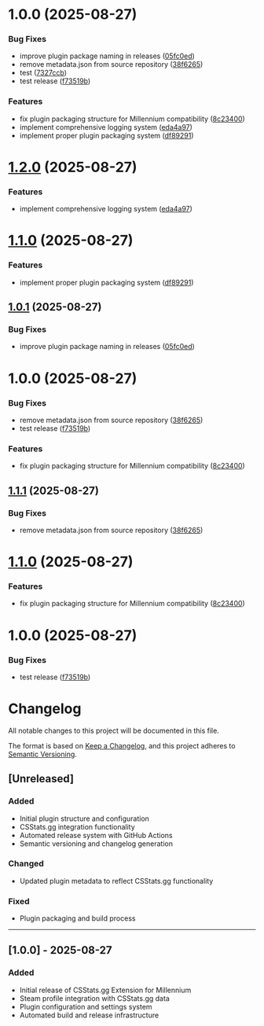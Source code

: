 # 1.0.0 (2025-08-27)


### Bug Fixes

* improve plugin package naming in releases ([05fc0ed](https://github.com/TOR968/csstats-extension/commit/05fc0ed091502b4ec50fb3a9aa27fb1a0c9fed76))
* remove metadata.json from source repository ([38f6265](https://github.com/TOR968/csstats-extension/commit/38f6265d30f2f2954af68f78de40782e791925d9))
* test ([7327ccb](https://github.com/TOR968/csstats-extension/commit/7327ccbc22a9c89994c7cc38a845569a27986e39))
* test release ([f73519b](https://github.com/TOR968/csstats-extension/commit/f73519b6aa30b2a3ff19ae28abe30d6bcb9e1163))


### Features

* fix plugin packaging structure for Millennium compatibility ([8c23400](https://github.com/TOR968/csstats-extension/commit/8c2340007ac80921915db73f06489f8c088cf96b))
* implement comprehensive logging system ([eda4a97](https://github.com/TOR968/csstats-extension/commit/eda4a9756fc7775555899d250d632a496d43ed8d))
* implement proper plugin packaging system ([df89291](https://github.com/TOR968/csstats-extension/commit/df89291815d5c5556ccc07b633fcae59a475a8cd))

# [1.2.0](https://github.com/TOR968/csstats-extension/compare/v1.1.0...v1.2.0) (2025-08-27)


### Features

* implement comprehensive logging system ([eda4a97](https://github.com/TOR968/csstats-extension/commit/eda4a9756fc7775555899d250d632a496d43ed8d))

# [1.1.0](https://github.com/TOR968/csstats-extension/compare/v1.0.1...v1.1.0) (2025-08-27)


### Features

* implement proper plugin packaging system ([df89291](https://github.com/TOR968/csstats-extension/commit/df89291815d5c5556ccc07b633fcae59a475a8cd))

## [1.0.1](https://github.com/TOR968/csstats-extension/compare/v1.0.0...v1.0.1) (2025-08-27)


### Bug Fixes

* improve plugin package naming in releases ([05fc0ed](https://github.com/TOR968/csstats-extension/commit/05fc0ed091502b4ec50fb3a9aa27fb1a0c9fed76))

# 1.0.0 (2025-08-27)


### Bug Fixes

* remove metadata.json from source repository ([38f6265](https://github.com/TOR968/csstats-extension/commit/38f6265d30f2f2954af68f78de40782e791925d9))
* test release ([f73519b](https://github.com/TOR968/csstats-extension/commit/f73519b6aa30b2a3ff19ae28abe30d6bcb9e1163))


### Features

* fix plugin packaging structure for Millennium compatibility ([8c23400](https://github.com/TOR968/csstats-extension/commit/8c2340007ac80921915db73f06489f8c088cf96b))

## [1.1.1](https://github.com/TOR968/csstats-extension/compare/v1.1.0...v1.1.1) (2025-08-27)


### Bug Fixes

* remove metadata.json from source repository ([38f6265](https://github.com/TOR968/csstats-extension/commit/38f6265d30f2f2954af68f78de40782e791925d9))

# [1.1.0](https://github.com/TOR968/csstats-extension/compare/v1.0.0...v1.1.0) (2025-08-27)


### Features

* fix plugin packaging structure for Millennium compatibility ([8c23400](https://github.com/TOR968/csstats-extension/commit/8c2340007ac80921915db73f06489f8c088cf96b))

# 1.0.0 (2025-08-27)


### Bug Fixes

* test release ([f73519b](https://github.com/TOR968/csstats-extension/commit/f73519b6aa30b2a3ff19ae28abe30d6bcb9e1163))

# Changelog

All notable changes to this project will be documented in this file.

The format is based on [Keep a Changelog](https://keepachangelog.com/en/1.0.0/),
and this project adheres to [Semantic Versioning](https://semver.org/spec/v2.0.0.html).

## [Unreleased]

### Added

-   Initial plugin structure and configuration
-   CSStats.gg integration functionality
-   Automated release system with GitHub Actions
-   Semantic versioning and changelog generation

### Changed

-   Updated plugin metadata to reflect CSStats.gg functionality

### Fixed

-   Plugin packaging and build process

---

## [1.0.0] - 2025-08-27

### Added

-   Initial release of CSStats.gg Extension for Millennium
-   Steam profile integration with CSStats.gg data
-   Plugin configuration and settings system
-   Automated build and release infrastructure

